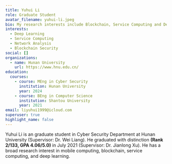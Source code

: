 ```yaml
---
title: Yuhui Li
role: Graduate Student
avatar_filename: yuhui-li.jpeg
bio: My research interests include Blockchain, Service Computing and Deep Learning.
interests:
  - Deep Learning
  - Service Computing
  - Network Analysis
  - Blockchain Security
social: []
organizations:
  - name: Hunan University
    url: https://www.hnu.edu.cn/
education:
  courses:
    - course: MEng in Cyber Security
      institution: Hunan University
      year: 2024
    - course: BEng in Computer Science
      institution: Shantou University
      year: 2021
email: liyuhui1999@icloud.com
superuser: true
highlight_name: false
---
```

Yuhui Li is an graduate student in Cyber Security Department at Hunan University (Supervisor: Dr. Wei Liang). He graduated with distinction **(Rank 2/133, GPA 4.06/5.0)** in July 2021 (Supervisor: Dr. Jianlong Xu). He has a broad research interest in mobile computing, blockchain, service computing, and deep learning.